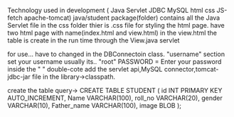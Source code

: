 Technology used in development ( Java Servlet JDBC MySQL html css JS-fetch apache-tomcat)
java/student package(folder) contains all the Java Servlet file
in the css folder thier is .css file for styling the html page.
have two html page with name(index.html and view.html) in the view.html the table is create in the run time through the View.java servlet


for use... have to changed
in the DBConnectoin class. "username" section set your username  usually its.. "root"
PASSWORD = Enter your password inside the " " double-cote
add the servlet api,MySQL connector,tomcat-jdbc-jar file in the library->classpath.

create the table 
query->  CREATE TABLE STUDENT (
    id INT PRIMARY KEY AUTO_INCREMENT,
    Name VARCHAR(100),
    roll_no VARCHAR(20),
    gender VARCHAR(10),
    Father_name VARCHAR(100),
    image BLOB
);
